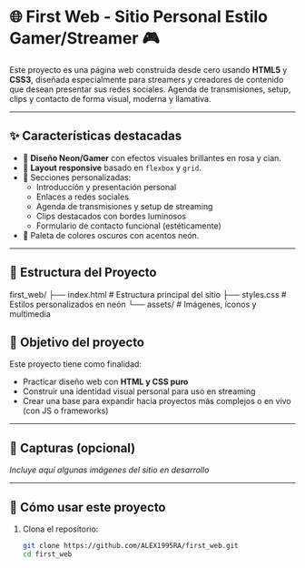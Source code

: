 # 🌐 First Web - Sitio Personal Estilo Gamer/Streamer 🎮

Este proyecto es una página web construida desde cero usando **HTML5** y **CSS3**, diseñada especialmente para streamers y creadores de contenido que desean presentar sus redes sociales.
Agenda de transmisiones, setup, clips y contacto de forma visual, moderna y llamativa.

---

## ✨ Características destacadas

- 🎨 **Diseño Neon/Gamer** con efectos visuales brillantes en rosa y cian.
- 📱 **Layout responsive** basado en `flexbox` y `grid`.
- 🧭 Secciones personalizadas:
  - Introducción y presentación personal
  - Enlaces a redes sociales
  - Agenda de transmisiones y setup de streaming
  - Clips destacados con bordes luminosos
  - Formulario de contacto funcional (estéticamente)
- 🌙 Paleta de colores oscuros con acentos neón.

---

## 🧱 Estructura del Proyecto

first_web/
├── index.html # Estructura principal del sitio
├── styles.css # Estilos personalizados en neón
└── assets/ # Imágenes, íconos y multimedia
## 🎯 Objetivo del proyecto

Este proyecto tiene como finalidad:

- Practicar diseño web con **HTML y CSS puro**
- Construir una identidad visual personal para uso en streaming
- Crear una base para expandir hacia proyectos más complejos o en vivo (con JS o frameworks)

---

## 📸 Capturas (opcional)

*Incluye aquí algunas imágenes del sitio en desarrollo*

---

## 🚀 Cómo usar este proyecto

1. Clona el repositorio:
   ```bash
   git clone https://github.com/ALEX1995RA/first_web.git
   cd first_web
